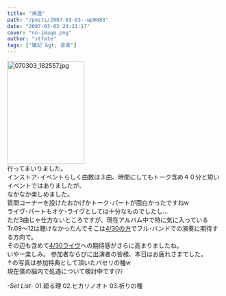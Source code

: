 ```yaml
---
title: "帰還"
path: "/posts/2007-03-03--wp0083"
date: "2007-03-03 23:21:17"
cover: "no-image.png"
author: "stfate"
tags: ["雑記 &gt; 音楽"]
---
```


<style type="text/css">
<!--
p {white-space: pre-wrap};
-->
</style>

<a href="http://stfate.net/img/070303_182557.jpg"><img src="http://stfate.net/img/thm133_070303_182557.jpg" width="180" height="240" alt="070303_182557.jpg" class="image" /></a>
行ってまいりました。
インストア･イベントらしく曲数は３曲、時間にしてもトーク含め４０分と短いイベントではありましたが、
なかなか楽しめました。
質問コーナーを設けたおかげかトーク･パートが面白かったですねw
ライヴ･パートもオケ･ライヴとしては十分なものでしたし…
ただ3曲じゃ仕方ないところですが、現在アルバム中で特に気に入っている
Tr.09～12は聴けなかったんでそこは<a href="http://www.team-e.co.jp/hot/070201/index.html" target="_blank">4/30の方</a>でフル･バンドでの演奏に期待する方向で。
その辺も含めて<a href="http://www.team-e.co.jp/hot/070201/index.html" target="_blank">4/30ライヴ</a>への期待感がさらに高まりましたね。
いやー楽しみ。
参加者ならびに出演者の皆様、本日はお疲れさまでした。
↑の写真は参加特典として頂いたパセリの種w
現在僕の脳内で処遇について検討中です(ﾏﾃ
<div class="highlight"><em>-Set List-</em>
01.廻る理
02.ヒカリノオト
03.祈りの種</div>
